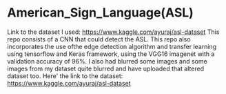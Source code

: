 # American_Sign_Language(ASL)
Link to the dataset I used: https://www.kaggle.com/ayuraj/asl-dataset
This repo consists of a CNN that could detect the ASL. This repo also incorporates the use ofthe edge detection algorithm and transfer learning 
using tensorflow and Keras framework, using the VGG16 imagenet with a validation accuracy of 96%. 
I also had blurred some images and some images from my dataset quite blurred and have uploaded that altered dataset too.
Here' the link to the dataset: https://www.kaggle.com/ayuraj/asl-dataset
